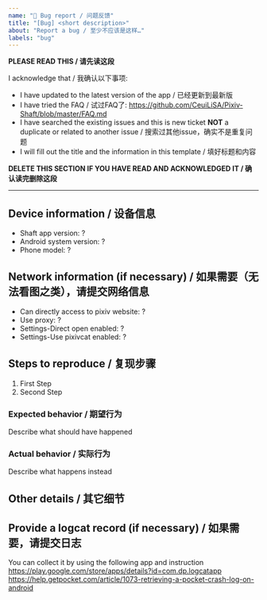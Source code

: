 ```yaml
---
name: "🐞 Bug report / 问题反馈"
title: "[Bug] <short description>"
about: "Report a bug / 至少不应该是这样…"
labels: "bug"
---
```


**PLEASE READ THIS / 请先读这段**

I acknowledge that / 我确认以下事项:

- I have updated to the latest version of the app / 已经更新到最新版
- I have tried the FAQ / 试过FAQ了: https://github.com/CeuiLiSA/Pixiv-Shaft/blob/master/FAQ.md
- I have searched the existing issues and this is new ticket **NOT** a duplicate or related to another issue / 搜索过其他issue，确实不是重复问题
- I will fill out the title and the information in this template / 填好标题和内容

**DELETE THIS SECTION IF YOU HAVE READ AND ACKNOWLEDGED IT / 确认读完删除这段**

---

## Device information / 设备信息
- Shaft app version: ?
- Android system version: ?
- Phone model: ?

## Network information (if necessary) / 如果需要（无法看图之类），请提交网络信息
- Can directly access to pixiv website: ?
- Use proxy: ?
- Settings-Direct open enabled: ?
- Settings-Use pixivcat enabled: ?

## Steps to reproduce / 复现步骤
1. First Step
2. Second Step

### Expected behavior / 期望行为
Describe what should have happened

### Actual behavior / 实际行为
Describe what happens instead

## Other details / 其它细节

## Provide a logcat record (if necessary) / 如果需要，请提交日志
You can collect it by using the following app and instruction
https://play.google.com/store/apps/details?id=com.dp.logcatapp
https://help.getpocket.com/article/1073-retrieving-a-pocket-crash-log-on-android
